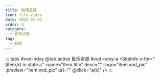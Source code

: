 ```yaml
---
title: 脑洞悬疑
icon: file-video
date: 2020-01-01
order: 4
category:
  - 影视点播
tag:
  - 短剧
---
```


<ArtPlayer :src="state.src" :config="hlsConfig(state.p)" />

::: tabs #vod-ndxy
@tab:active 鱼乐资源 #vod-ndxy-a
<SiteInfo v-for="(item,k) in state.a" :name="item.title" desc="" :logo="item.vod_pic" :preview="item.vod_pic"
url="" @click="a(k)" />
:::

<script setup>
  import { vod } from '@db'
  import { hlsConfig } from '@act'
  import { useStorage } from '@vueuse/core'
  import { onMounted } from "vue";
  const state = useStorage(
    "vod-ndxy",
    {
      src: "",
      a: [],
      p: []
    }
  )

  const a = (key) => {
    const { a } = state.value
    state.value.p = a
    state.value.src = a[key].url
  }

  onMounted(async () => {
    state.value.a = (await vod.find({ "name": "ylzy-68" })).data
    a(0)
  });

</script>
